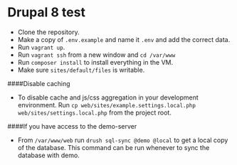 # Drupal 8 test
- Clone the repository.
- Make a copy of `.env.example` and name it `.env` and add the correct data.
- Run `vagrant up`.
- Run `vagrant ssh` from a new window and `cd /var/www`
- Run `composer install` to install everything in the VM.
- Make sure `sites/default/files` is writable.

####Disable caching
- To disable cache and js/css aggregation in your development environment. Run `cp web/sites/example.settings.local.php web/sites/settings.local.php` from the project root.

####If you have access to the demo-server
- From `/var/www/web` run `drush sql-sync @demo @local` to get a local copy of the database. This command can be run whenever to sync the database with demo.